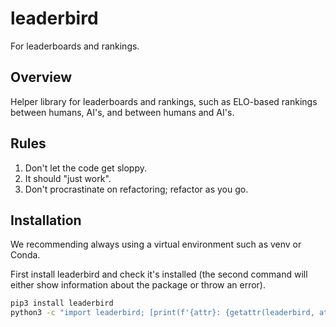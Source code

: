 # leaderbird
For leaderboards and rankings.

## Overview
Helper library for leaderboards and rankings, such as ELO-based rankings between humans, AI's, and between humans and AI's.

## Rules
1. Don't let the code get sloppy.
2. It should "just work".
3. Don't procrastinate on refactoring; refactor as you go.

## Installation
We recommending always using a virtual environment such as venv or Conda.

First install leaderbird and check it's installed (the second command will either show information about the package or throw an error).
```bash
pip3 install leaderbird
python3 -c "import leaderbird; [print(f'{attr}: {getattr(leaderbird, attr)}') for attr in dir(leaderbird) if attr.startswith('__')]"
```
